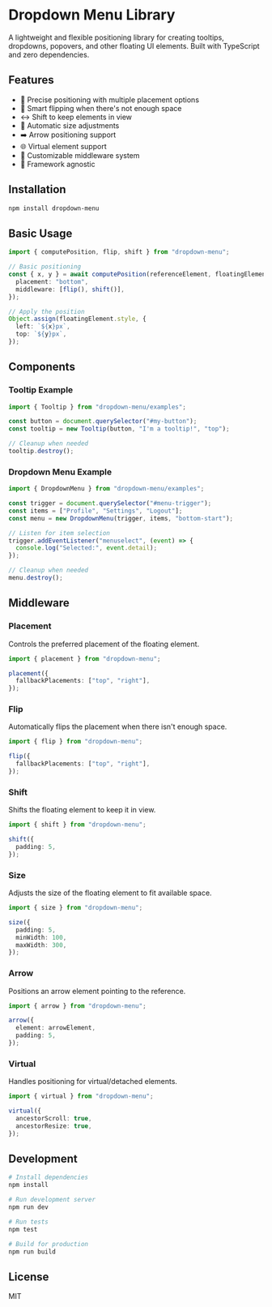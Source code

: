 # Dropdown Menu Library

A lightweight and flexible positioning library for creating tooltips, dropdowns, popovers, and other floating UI elements. Built with TypeScript and zero dependencies.

## Features

- 🎯 Precise positioning with multiple placement options
- 🔄 Smart flipping when there's not enough space
- ↔️ Shift to keep elements in view
- 📏 Automatic size adjustments
- ➡️ Arrow positioning support
- 🌐 Virtual element support
- 🎨 Customizable middleware system
- 📱 Framework agnostic

## Installation

```bash
npm install dropdown-menu
```

## Basic Usage

```typescript
import { computePosition, flip, shift } from "dropdown-menu";

// Basic positioning
const { x, y } = await computePosition(referenceElement, floatingElement, {
  placement: "bottom",
  middleware: [flip(), shift()],
});

// Apply the position
Object.assign(floatingElement.style, {
  left: `${x}px`,
  top: `${y}px`,
});
```

## Components

### Tooltip Example

```typescript
import { Tooltip } from "dropdown-menu/examples";

const button = document.querySelector("#my-button");
const tooltip = new Tooltip(button, "I'm a tooltip!", "top");

// Cleanup when needed
tooltip.destroy();
```

### Dropdown Menu Example

```typescript
import { DropdownMenu } from "dropdown-menu/examples";

const trigger = document.querySelector("#menu-trigger");
const items = ["Profile", "Settings", "Logout"];
const menu = new DropdownMenu(trigger, items, "bottom-start");

// Listen for item selection
trigger.addEventListener("menuselect", (event) => {
  console.log("Selected:", event.detail);
});

// Cleanup when needed
menu.destroy();
```

## Middleware

### Placement

Controls the preferred placement of the floating element.

```typescript
import { placement } from "dropdown-menu";

placement({
  fallbackPlacements: ["top", "right"],
});
```

### Flip

Automatically flips the placement when there isn't enough space.

```typescript
import { flip } from "dropdown-menu";

flip({
  fallbackPlacements: ["top", "right"],
});
```

### Shift

Shifts the floating element to keep it in view.

```typescript
import { shift } from "dropdown-menu";

shift({
  padding: 5,
});
```

### Size

Adjusts the size of the floating element to fit available space.

```typescript
import { size } from "dropdown-menu";

size({
  padding: 5,
  minWidth: 100,
  maxWidth: 300,
});
```

### Arrow

Positions an arrow element pointing to the reference.

```typescript
import { arrow } from "dropdown-menu";

arrow({
  element: arrowElement,
  padding: 5,
});
```

### Virtual

Handles positioning for virtual/detached elements.

```typescript
import { virtual } from "dropdown-menu";

virtual({
  ancestorScroll: true,
  ancestorResize: true,
});
```

## Development

```bash
# Install dependencies
npm install

# Run development server
npm run dev

# Run tests
npm test

# Build for production
npm run build
```

## License

MIT
